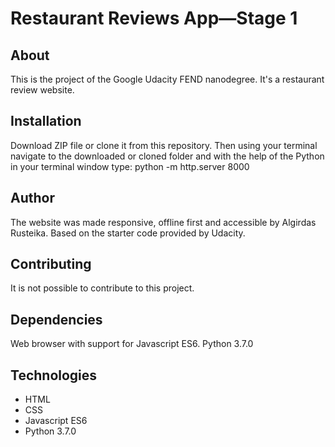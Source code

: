 # Restaurant Reviews App—Stage 1

## About
This is the project of the Google Udacity FEND nanodegree.
It's a restaurant review website.

## Installation
Download ZIP file or clone it from this repository. Then using your terminal navigate to the downloaded or cloned folder and with the help of the Python in your terminal window type: python -m http.server 8000

## Author
The website was made responsive, offline first and accessible by Algirdas Rusteika. Based on the starter code provided by Udacity.

## Contributing
It is not possible to contribute to this project.

## Dependencies
Web browser with support for Javascript ES6.
Python 3.7.0

## Technologies
* HTML
* CSS
* Javascript ES6
* Python 3.7.0